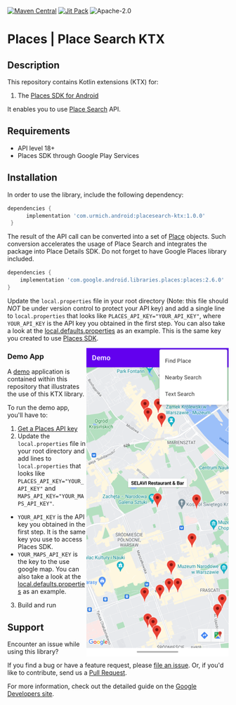 [![Maven Central](https://maven-badges.herokuapp.com/maven-central/com.urmich.android/placesearch-ktx/badge.svg)](https://search.maven.org/artifact/com.urmich.android/placesearch-ktx)
[![Jit Pack](https://jitpack.io/v/urmichm/places-placesearch-ktx.svg)](https://jitpack.io/#urmichm/places-placesearch-ktx)
![Apache-2.0](https://img.shields.io/badge/license-Apache-blue)


Places | Place Search KTX
==================

## Description 
This repository contains Kotlin extensions (KTX) for:
1. The [Places SDK for Android][places-sdk]

It enables you to use [Place Search][place-search] API.

## Requirements
* API level 18+
* Places SDK through Google Play Services

## Installation

In order to use the library, include the following dependency:
```gradle
dependencies {
      implementation 'com.urmich.android:placesearch-ktx:1.0.0'
 }
```

The result of the API call can be converted into a set of [Place][place] objects.
Such conversion accelerates the usage of Place Search and integrates the package into Place Details SDK.
Do not forget to have Google Places library included. 

```gradle
dependencies {
    implementation 'com.google.android.libraries.places:places:2.6.0'
}
```
Update the `local.properties` file in your root directory (Note: this file should *NOT* be
under version control to protect your API key) and add a single line to `local.properties` that
looks like `PLACES_API_KEY="YOUR_API_KEY"`, where `YOUR_API_KEY` is the API key you obtained in
the first step. You can also take a look at the [local.defaults.properties](local.defaults.properties)
as an example. This is the same key you created to use [Places SDK][places-sdk].

<img align="right" src="./screenshots/screenshot3.png">

### Demo App
A [demo](app) application is contained within this repository that illustrates the use of this KTX library.

To run the demo app, you'll have to:

1. [Get a Places API key][api-key]
2. Update the `local.properties` file in your root directory and add lines to `local.properties` that
looks like `PLACES_API_KEY="YOUR_API_KEY"` and `MAPS_API_KEY="YOUR_MAPS_API_KEY"`.
 * `YOUR_API_KEY` is the API key you obtained in the first step. It is the same key you use to access Places SDK.
 * `YOUR_MAPS_API_KEY` is the key to the use google map. 
You can also take a look at the [local.defaults.properties](local.defaults.properties) as an example.
3. Build and run    

## Support

Encounter an issue while using this library?

If you find a bug or have a feature request, please [file an issue][file-an-issue].
Or, if you'd like to contribute, send us a [Pull Request][pull-request].

For more information, check out the detailed guide on the
[Google Developers site][places-sdk].



[file-an-issue]: https://github.com/urmichm/places-placesearch-ktx/issues/new
[pull-request]: https://github.com/urmichm/places-placesearch-ktx/compare

[api-key]: https://developers.google.com/places/android-sdk/get-api-key
[place]: https://developers.google.com/maps/documentation/places/android-sdk/reference/com/google/android/libraries/places/api/model/Place
[places-sdk]: https://developers.google.com/maps/documentation/places/android-sdk/overview
[place-search]: https://developers.google.com/maps/documentation/places/web-service/search
